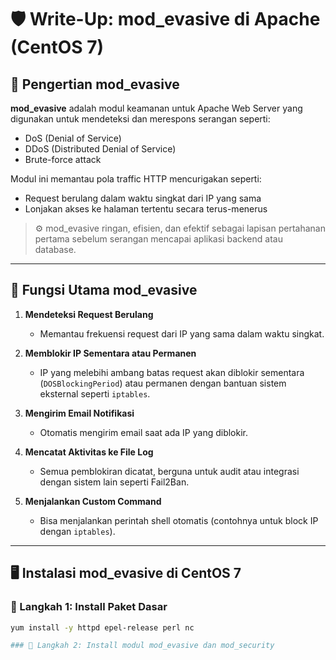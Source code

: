 
# 🛡️ Write-Up: mod_evasive di Apache (CentOS 7)

## 📌 Pengertian mod_evasive

**mod_evasive** adalah modul keamanan untuk Apache Web Server yang digunakan untuk mendeteksi dan merespons serangan seperti:

- DoS (Denial of Service)
- DDoS (Distributed Denial of Service)
- Brute-force attack

Modul ini memantau pola traffic HTTP mencurigakan seperti:
- Request berulang dalam waktu singkat dari IP yang sama
- Lonjakan akses ke halaman tertentu secara terus-menerus

> ⚙️ mod_evasive ringan, efisien, dan efektif sebagai lapisan pertahanan pertama sebelum serangan mencapai aplikasi backend atau database.

---

## 🎯 Fungsi Utama mod_evasive

1. **Mendeteksi Request Berulang**
   - Memantau frekuensi request dari IP yang sama dalam waktu singkat.

2. **Memblokir IP Sementara atau Permanen**
   - IP yang melebihi ambang batas request akan diblokir sementara (`DOSBlockingPeriod`) atau permanen dengan bantuan sistem eksternal seperti `iptables`.

3. **Mengirim Email Notifikasi**
   - Otomatis mengirim email saat ada IP yang diblokir.

4. **Mencatat Aktivitas ke File Log**
   - Semua pemblokiran dicatat, berguna untuk audit atau integrasi dengan sistem lain seperti Fail2Ban.

5. **Menjalankan Custom Command**
   - Bisa menjalankan perintah shell otomatis (contohnya untuk block IP dengan `iptables`).

---

## 🖥️ Instalasi mod_evasive di CentOS 7

### 🔧 Langkah 1: Install Paket Dasar

```bash
yum install -y httpd epel-release perl nc

### 🔧 Langkah 2: Install modul mod_evasive dan mod_security
